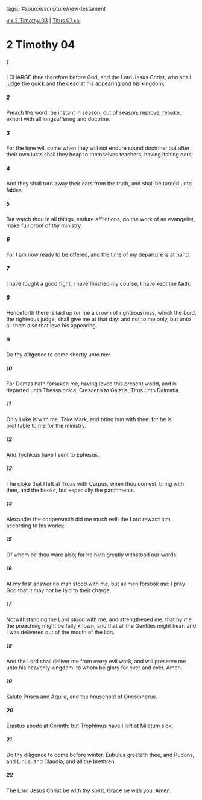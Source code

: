 tags:: #source/scripture/new-testament

[<< 2 Timothy 03](new-testament/16_2_Timothy/2_Timothy_03.md) | [Titus 01 >>](new-testament/17_Titus/Titus_01.md)

# 2 Timothy 04

##### 1

I CHARGE thee therefore before God, and the Lord Jesus Christ, who shall judge the quick and the dead at his appearing and his kingdom;

##### 2

Preach the word; be instant in season, out of season; reprove, rebuke, exhort with all longsuffering and doctrine.

##### 3

For the time will come when they will not endure sound doctrine; but after their own lusts shall they heap to themselves teachers, having itching ears;

##### 4

And they shall turn away their ears from the truth, and shall be turned unto fables.

##### 5

But watch thou in all things, endure afflictions, do the work of an evangelist, make full proof of thy ministry.

##### 6

For I am now ready to be offered, and the time of my departure is at hand.

##### 7

I have fought a good fight, I have finished my course, I have kept the faith:

##### 8

Henceforth there is laid up for me a crown of righteousness, which the Lord, the righteous judge, shall give me at that day: and not to me only, but unto all them also that love his appearing.

##### 9

Do thy diligence to come shortly unto me:

##### 10

For Demas hath forsaken me, having loved this present world, and is departed unto Thessalonica; Crescens to Galatia, Titus unto Dalmatia.

##### 11

Only Luke is with me. Take Mark, and bring him with thee: for he is profitable to me for the ministry.

##### 12

And Tychicus have I sent to Ephesus.

##### 13

The cloke that I left at Troas with Carpus, when thou comest, bring with thee, and the books, but especially the parchments.

##### 14

Alexander the coppersmith did me much evil: the Lord reward him according to his works:

##### 15

Of whom be thou ware also; for he hath greatly withstood our words.

##### 16

At my first answer no man stood with me, but all men forsook me: I pray God that it may not be laid to their charge.

##### 17

Notwithstanding the Lord stood with me, and strengthened me; that by me the preaching might be fully known, and that all the Gentiles might hear: and I was delivered out of the mouth of the lion.

##### 18

And the Lord shall deliver me from every evil work, and will preserve me unto his heavenly kingdom: to whom be glory for ever and ever. Amen.

##### 19

Salute Prisca and Aquila, and the household of Onesiphorus.

##### 20

Erastus abode at Corinth: but Trophimus have I left at Miletum sick.

##### 21

Do thy diligence to come before winter. Eubulus greeteth thee, and Pudens, and Linus, and Claudia, and all the brethren.

##### 22

The Lord Jesus Christ be with thy spirit. Grace be with you. Amen.
